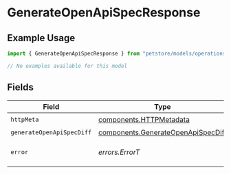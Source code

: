 # GenerateOpenApiSpecResponse

## Example Usage

```typescript
import { GenerateOpenApiSpecResponse } from "petstore/models/operations";

// No examples available for this model
```

## Fields

| Field                                                                                    | Type                                                                                     | Required                                                                                 | Description                                                                              |
| ---------------------------------------------------------------------------------------- | ---------------------------------------------------------------------------------------- | ---------------------------------------------------------------------------------------- | ---------------------------------------------------------------------------------------- |
| `httpMeta`                                                                               | [components.HTTPMetadata](../../models/components/httpmetadata.md)                       | :heavy_check_mark:                                                                       | N/A                                                                                      |
| `generateOpenApiSpecDiff`                                                                | [components.GenerateOpenApiSpecDiff](../../models/components/generateopenapispecdiff.md) | :heavy_minus_sign:                                                                       | OK                                                                                       |
| `error`                                                                                  | *errors.ErrorT*                                                                          | :heavy_minus_sign:                                                                       | Default error response                                                                   |